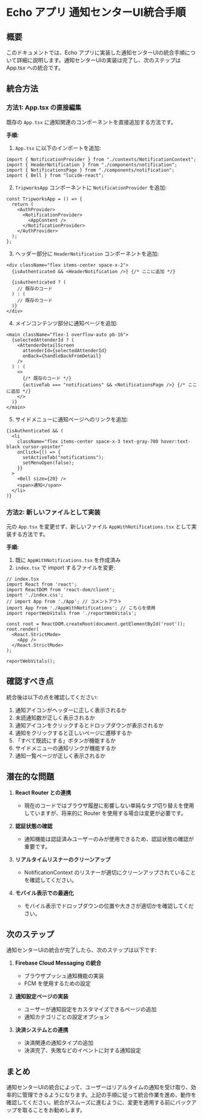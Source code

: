 # Echo アプリ 通知センターUI統合手順

## 概要

このドキュメントでは、Echo アプリに実装した通知センターUIの統合手順について詳細に説明します。通知センターUIの実装は完了し、次のステップは App.tsx への統合です。

## 統合方法

### 方法1: App.tsx の直接編集

既存の `App.tsx` に通知関連のコンポーネントを直接追加する方法です。

**手順:**

1. `App.tsx` に以下のインポートを追加:
```tsx
import { NotificationProvider } from "./contexts/NotificationContext";
import { HeaderNotification } from "./components/notification";
import { NotificationsPage } from "./components/notification";
import { Bell } from "lucide-react";
```

2. `TripworksApp` コンポーネントに `NotificationProvider` を追加:
```tsx
const TripworksApp = () => {
  return (
    <AuthProvider>
      <NotificationProvider>
        <AppContent />
      </NotificationProvider>
    </AuthProvider>
  );
};
```

3. ヘッダー部分に `HeaderNotification` コンポーネントを追加:
```tsx
<div className="flex items-center space-x-2">
  {isAuthenticated && <HeaderNotification />} {/* ここに追加 */}
  
  {isAuthenticated ? (
    // 既存のコード
  ) : (
    // 既存のコード
  )}
</div>
```

4. メインコンテンツ部分に通知ページを追加:
```tsx
<main className="flex-1 overflow-auto pb-16">
  {selectedAttenderId ? (
    <AttenderDetailScreen
      attenderId={selectedAttenderId}
      onBack={handleBackFromDetail}
    />
  ) : (
    <>
      {/* 既存のコード */}
      {activeTab === "notifications" && <NotificationsPage />} {/* ここに追加 */}
    </>
  )}
</main>
```

5. サイドメニューに通知ページへのリンクを追加:
```tsx
{isAuthenticated && (
  <li
    className="flex items-center space-x-3 text-gray-700 hover:text-black cursor-pointer"
    onClick={() => {
      setActiveTab("notifications");
      setMenuOpen(false);
    }}
  >
    <Bell size={20} />
    <span>通知</span>
  </li>
)}
```

### 方法2: 新しいファイルとして実装

元の `App.tsx` を変更せず、新しいファイル `AppWithNotifications.tsx` として実装する方法です。

**手順:**

1. 既に `AppWithNotifications.tsx` を作成済み
2. `index.tsx` で import するファイルを変更:

```tsx
// index.tsx
import React from 'react';
import ReactDOM from 'react-dom/client';
import './index.css';
// import App from './App'; // コメントアウト
import App from './AppWithNotifications'; // こちらを使用
import reportWebVitals from './reportWebVitals';

const root = ReactDOM.createRoot(document.getElementById('root'));
root.render(
  <React.StrictMode>
    <App />
  </React.StrictMode>
);

reportWebVitals();
```

## 確認すべき点

統合後は以下の点を確認してください:

1. 通知アイコンがヘッダーに正しく表示されるか
2. 未読通知数が正しく表示されるか
3. 通知アイコンをクリックするとドロップダウンが表示されるか
4. 通知をクリックすると正しいページに遷移するか
5. 「すべて既読にする」ボタンが機能するか
6. サイドメニューの通知リンクが機能するか
7. 通知一覧ページが正しく表示されるか

## 潜在的な問題

1. **React Router との連携**
   - 現在のコードではブラウザ履歴に影響しない単純なタブ切り替えを使用していますが、将来的に Router を使用する場合は変更が必要です。

2. **認証状態の確認**
   - 通知機能は認証済みユーザーのみが使用できるため、認証状態の確認が重要です。

3. **リアルタイムリスナーのクリーンアップ**
   - NotificationContext のリスナーが適切にクリーンアップされていることを確認してください。

4. **モバイル表示での最適化**
   - モバイル表示でドロップダウンの位置や大きさが適切かを確認してください。

## 次のステップ

通知センターUIの統合が完了したら、次のステップは以下です:

1. **Firebase Cloud Messaging の統合**
   - ブラウザプッシュ通知機能の実装
   - FCM を使用するための設定

2. **通知設定ページの実装**
   - ユーザーが通知設定をカスタマイズできるページの追加
   - 通知カテゴリごとの設定オプション

3. **決済システムとの連携**
   - 決済関連の通知タイプの追加
   - 決済完了、失敗などのイベントに対する通知設定

## まとめ

通知センターUIの統合によって、ユーザーはリアルタイムの通知を受け取り、効率的に管理できるようになります。上記の手順に従って統合作業を進め、動作を確認してください。統合がスムーズに進むように、変更を適用する前にバックアップを取ることをお勧めします。
